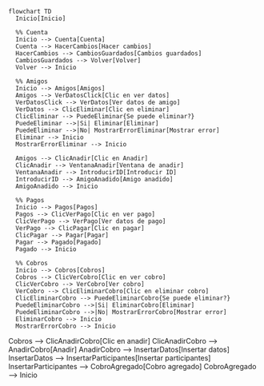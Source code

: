 ```mermaid
flowchart TD
  Inicio[Inicio]

  %% Cuenta
  Inicio --> Cuenta[Cuenta]
  Cuenta --> HacerCambios[Hacer cambios]
  HacerCambios --> CambiosGuardados[Cambios guardados]
  CambiosGuardados --> Volver[Volver]
  Volver --> Inicio

  %% Amigos
  Inicio --> Amigos[Amigos]
  Amigos --> VerDatosClick[Clic en ver datos]
  VerDatosClick --> VerDatos[Ver datos de amigo]
  VerDatos --> ClicEliminar[Clic en eliminar]
  ClicEliminar --> PuedeEliminar{Se puede eliminar?}
  PuedeEliminar -->|Si| Eliminar[Eliminar]
  PuedeEliminar -->|No| MostrarErrorEliminar[Mostrar error]
  Eliminar --> Inicio
  MostrarErrorEliminar --> Inicio

  Amigos --> ClicAnadir[Clic en Anadir]
  ClicAnadir --> VentanaAnadir[Ventana de anadir]
  VentanaAnadir --> IntroducirID[Introducir ID]
  IntroducirID --> AmigoAnadido[Amigo anadido]
  AmigoAnadido --> Inicio

  %% Pagos
  Inicio --> Pagos[Pagos]
  Pagos --> ClicVerPago[Clic en ver pago]
  ClicVerPago --> VerPago[Ver datos de pago]
  VerPago --> ClicPagar[Clic en pagar]
  ClicPagar --> Pagar[Pagar]
  Pagar --> Pagado[Pagado]
  Pagado --> Inicio

  %% Cobros
  Inicio --> Cobros[Cobros]
  Cobros --> ClicVerCobro[Clic en ver cobro]
  ClicVerCobro --> VerCobro[Ver cobro]
  VerCobro --> ClicEliminarCobro[Clic en eliminar cobro]
  ClicEliminarCobro --> PuedeEliminarCobro{Se puede eliminar?}
  PuedeEliminarCobro -->|Si| EliminarCobro[Eliminar]
  PuedeEliminarCobro -->|No| MostrarErrorCobro[Mostrar error]
  EliminarCobro --> Inicio
  MostrarErrorCobro --> Inicio
```

  Cobros --> ClicAnadirCobro[Clic en anadir]
  ClicAnadirCobro --> AnadirCobro[Anadir]
  AnadirCobro --> InsertarDatos[Insertar datos]
  InsertarDatos --> InsertarParticipantes[Insertar participantes]
  InsertarParticipantes --> CobroAgregado[Cobro agregado]
  CobroAgregado --> Inicio
